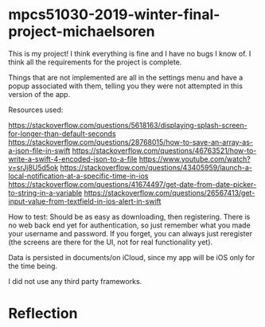 # mpcs51030-2019-winter-final-project-michaelsoren

This is my project! I think everything is fine and I have no bugs I know of.
I think all the requirements for the project is complete.

Things that are not implemented are all in the settings menu and have a popup
associated with them, telling you they were not attempted in this version of
the app.

Resources used:

https://stackoverflow.com/questions/5618163/displaying-splash-screen-for-longer-than-default-seconds
https://stackoverflow.com/questions/28768015/how-to-save-an-array-as-a-json-file-in-swift
https://stackoverflow.com/questions/46763521/how-to-write-a-swift-4-encoded-json-to-a-file
https://www.youtube.com/watch?v=srJj8U5d5ok
https://stackoverflow.com/questions/43405959/launch-a-local-notification-at-a-specific-time-in-ios
https://stackoverflow.com/questions/41674497/get-date-from-date-picker-to-string-in-a-variable
https://stackoverflow.com/questions/26567413/get-input-value-from-textfield-in-ios-alert-in-swift

How to test: Should be as easy as downloading, then registering. 
There is no web back end yet for authentication, so just remember what
you made your username and password. If you forget, you can always just
reregister (the screens are there for the UI, not for real functionality yet).

Data is persisted in documents/on iCloud, since my app will be iOS only for the time being.

I did not use any third party frameworks.
# Reflection
